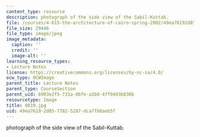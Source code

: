 ```yaml
---
content_type: resource
description: photograph of the side view of the Sabil-Kuttab.
file: /courses/4-615-the-architecture-of-cairo-spring-2002/49ea76192d8577825287dca7f68aeb5f_0019.jpg
file_size: 29446
file_type: image/jpeg
image_metadata:
  caption: ''
  credit: ''
  image-alt: ''
learning_resource_types:
- Lecture Notes
license: https://creativecommons.org/licenses/by-nc-sa/4.0/
ocw_type: OCWImage
parent_title: Lecture Notes
parent_type: CourseSection
parent_uid: 6903e2f5-731a-0bfe-a3b8-4ff0493b836b
resourcetype: Image
title: 0019.jpg
uid: 49ea7619-2d85-7782-5287-dca7f68aeb5f
---
```

photograph of the side view of the Sabil-Kuttab.